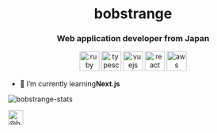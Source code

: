 <h1 align="center">bobstrange</h1>
<h3 align="center">Web application developer from Japan</h3>

<p align="center">
    <img src="https://devicons.github.io/devicon/devicon.git/icons/ruby/ruby-original-wordmark.svg" alt="ruby" width="40" height="40"/>
    <img src="https://devicons.github.io/devicon/devicon.git/icons/typescript/typescript-original.svg" alt="typescript" width="40" height="40"/>
    <img src="https://devicons.github.io/devicon/devicon.git/icons/vuejs/vuejs-original-wordmark.svg" alt="vuejs" width="40" height="40"/>
    <img src="https://devicons.github.io/devicon/devicon.git/icons/react/react-original-wordmark.svg" alt="react" width="40" height="40"/>
    <img src="https://devicons.github.io/devicon/devicon.git/icons/amazonwebservices/amazonwebservices-original-wordmark.svg" alt="aws" width="40" height="40"/>
</p>

- 🌱 I’m currently learning**Next.js**

<img align="center" src="https://github-readme-stats.vercel.app/api?username=bobstrange&count_private=true&show_icons=true&theme=vue" alt="bobstrange-stats" />


<p align="left">
    <a href="https://twitter.com/@bob_strane" target="blank">
        <img align="center" src="https://cdn.jsdelivr.net/npm/simple-icons@3.0.1/icons/twitter.svg" alt="@bob_strane" height="30" width="30" />
    </a>
</p>
